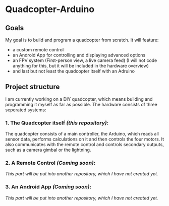 # Quadcopter-Arduino

## Goals
My goal is to build and program a quadcopter from scratch. It will feature:
  * a custom remote control
  * an Android App for controlling and displaying advanced options
  * an FPV system (First-person view, a live camera feed) (I will not code anything for this, but it will be included in the hardware overview)
  * and last but not least the quadcopter itself with an Adruino

## Project structure
I am currently working on a DIY quadcopter, which means building and programming it myself as far as possible. The hardware consists of three seperated systems:

### 1. The Quadcopter itself *(this repository)*:

The quadcopter consists of a main controller, the Arduino, which reads all sensor data, performs calculations on it and then controls the four motors. It also communicates with the remote control and controls secondary outputs, such as a camera gimbal or the lightning.

### 2. A Remote Control _(Coming soon)_:

_This part will be put into another repository, which I have not created yet._

### 3. An Android App _(Coming soon)_:

_This part will be put into another repository, which I have not created yet._

[Arduino]: https://github.com/JonasWanke/Quadcopter-Arduino
